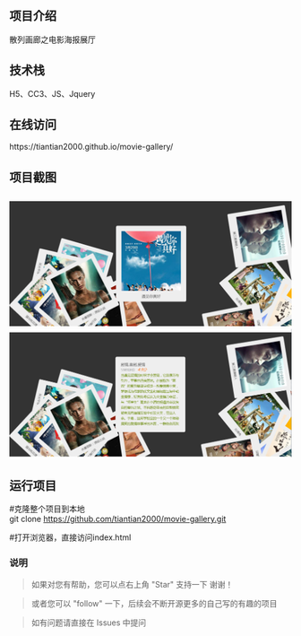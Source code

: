 <h2>项目介绍</h2>

散列画廊之电影海报展厅

<h2>技术栈</h2>
H5、CC3、JS、Jquery

<h2>在线访问</h2>
https://tiantian2000.github.io/movie-gallery/

<h2>项目截图<h2>
<img src="https://github.com/tiantian2000/movie-gallery/blob/gh-pages/示例.png"/>
<img src="https://github.com/tiantian2000/movie-gallery/blob/gh-pages/示例1.png"/>

<h2> 运行项目</h2>

#克隆整个项目到本地<br>
git clone https://github.com/tiantian2000/movie-gallery.git

#打开浏览器，直接访问index.html


### 说明
>  如果对您有帮助，您可以点右上角 "Star" 支持一下 谢谢！

>  或者您可以 "follow" 一下，后续会不断开源更多的自己写的有趣的项目

> 如有问题请直接在 Issues 中提问
